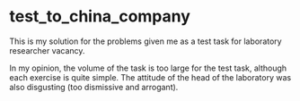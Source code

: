 # test_to_china_company

This is my solution for the problems given me as a test task for laboratory researcher vacancy.

In my opinion, the volume of the task is too large for the test task, although each exercise is quite simple. 
The attitude of the head of the laboratory was also disgusting (too dismissive and arrogant).
